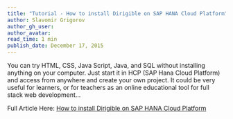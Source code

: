 ```yaml
---
title: "Tutorial - How to install Dirigible on SAP HANA Cloud Platform"
author: Slavomir Grigorov
author_gh_user: 
author_avatar: 
read_time: 1 min
publish_date: December 17, 2015
---
```


You can try HTML, CSS, Java Script, Java, and SQL without installing anything on your computer. Just start it in HCP (SAP Hana Cloud Platform) and access from anywhere and create your own project. It could be very useful for learners, or for teachers as an online educational tool for full stack web development...

Full Article Here: [How to install Dirigible on SAP HANA Cloud Platform](http://scn.sap.com/blogs/slavomir/2015/12/17/how-to-install-dirigible-on-sap-hana-cloud-platform)

